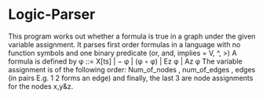 # Logic-Parser
This program works out whether a formula is true in a graph under the given variable assignment.
It parses first order formulas in a language with no function symbols and one binary predicate
(or, and, implies = V, ^, >) A formula is defined by φ ::= X[ts] | − φ | (φ ◦ φ) | Ez φ | Az φ
The variable assignment is of the following order: Num_of_nodes , num_of_edges , edges (in pairs 
E.g. 1 2 forms an edge) and finally, the last 3 are node assignments for the nodes x,y&z.
